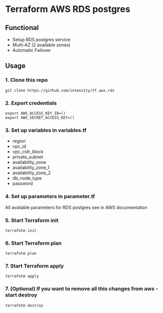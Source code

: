 # Terraform AWS RDS postgres

## Functional
* Setup RDS postgres service
* Multi-AZ (2 available zones)
* Automatic Failover

## Usage

### 1. Clone this repo
```
git clone https://github.com/intens1ty/tf.aws.rds
```

### 2. Export credentials
```
export AWS_ACCESS_KEY_ID=()
export AWS_SECRET_ACCESS_KEY=()
```

### 3. Set up variables in variables.tf
* region
* vpc_id 
* vpc_cidr_block
* private_subnet
* availability_zone
* availability_zone_1
* availability_zone_2
* db_node_type
* password

### 4. Set up parameters in parameter.tf
All available parameters for RDS postgres see in AWS documentation

### 5. Start Terraform init
```
terrafotm init
```

### 6. Start Terraform plan
```
terrafotm plan
```

### 7. Start Terraform apply
```
terrafotm apply
```

### 7. (Optional) If you want to remove all this changes from aws - start destroy
```
terrafotm destroy
```
